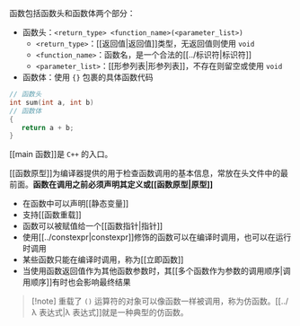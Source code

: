 函数包括函数头和函数体两个部分：
* 函数头：`<return_type> <function_name>(<parameter_list>)`
    * `<return_type>`：[[返回值|返回值]]类型，无返回值则使用 `void`
    * `<function_name>`：函数名，是一个合法的[[../标识符|标识符]]
    * `<parameter_list>`：[[形参列表|形参列表]]，不存在则留空或使用 `void`
* 函数体：使用 `{}` 包裹的具体函数代码

```cpp
// 函数头
int sum(int a, int b)
// 函数体
{
   return a + b;
}
```

[[main 函数]]是 `C++` 的入口。

[[函数原型]]为编译器提供的用于检查函数调用的基本信息，常放在头文件中的最前面。**函数在调用之前必须声明其定义或[[函数原型|原型]]**
- 在函数中可以声明[[静态变量]]
- 支持[[函数重载]]
- 函数可以被赋值给一个[[函数指针|指针]]
- 使用[[../constexpr|constexpr]]修饰的函数可以在编译时调用，也可以在运行时调用
- 某些函数只能在编译时调用，称为[[立即函数]]
- 当使用函数返回值作为其他函数参数时，其[[多个函数作为参数的调用顺序|调用顺序]]有时也会影响最终结果

> [!note] 重载了 `()` 运算符的对象可以像函数一样被调用，称为仿函数。[[../λ 表达式|λ 表达式]]就是一种典型的仿函数。
